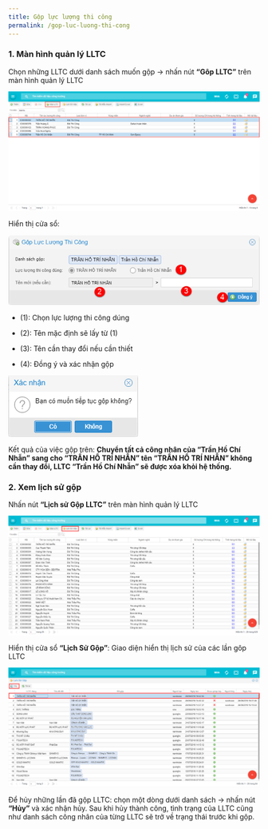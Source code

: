 ```yaml
---
title: Gộp lực lượng thi công
permalink: /gop-luc-luong-thi-cong
---
```

### **1. Màn hình quản lý LLTC**
Chọn những LLTC dưới danh sách muốn gộp &rarr; nhấn nút **“Gôp LLTC”** trên màn
hình quản lý LLTC

![](assets/MergeLLTC/fbc89786446b515a3bca6e664c81085a.png)

Hiển thị cửa sổ:

![](assets/MergeLLTC/09a28660bf639e580f129f2bdd8f7a89.png)

* (1): Chọn lực lượng thi công dúng

* (2): Tên mặc định sẽ lấy từ (1)

* (3): Tên cần thay đổi nếu cần thiết

* (4): Đồng ý và xác nhận gộp

![](assets/MergeLLTC/644a3c993bc98ef68ff189fb47904f65.png)

Kết quả của việc gộp trên: **Chuyển tất cả công nhân của “Trần Hồ Chí Nhẫn” sang cho “TRẦN HỒ TRÍ NHẪN” tên “TRẦN HỒ TRÍ NHẪN” không cần thay đổi, LLTC “Trần Hồ Chí Nhẫn” sẽ được xóa khỏi hệ thống.**

### **2. Xem lịch sử gộp**
Nhấn nút **“Lịch sử Gộp LLTC”** trên màn hình quản lý LLTC

![](assets/MergeLLTC/709614233be4f7adedb94ed584f48c79.png)

Hiển thị cửa sổ **“Lịch Sử Gộp”**: Giao diện hiển thị lịch sử của các lần gôp LLTC

![](assets/MergeLLTC/99102e29ff089cd47d5af35b1d797124.png)

Để hủy những lần đã gộp LLTC: chọn một dòng dưới danh sách &rarr; nhấn nút
**“Hủy”** và xác nhận hủy. Sau khi hủy thành công, tình trạng của LLTC cũng như
danh sách công nhân của từng LLTC sẽ trở về trạng thái trước khi gộp.
